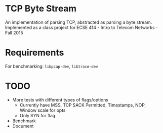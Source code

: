 # TCP Byte Stream
An implementation of parsing TCP, abstracted as parsing a byte stream. Implemented as a class project for ECSE 414 - Intro to Telecom Networks - Fall 2015

# Requirements
For benchmarking: `libpcap-dev`, `libtrace-dev`

# TODO
- More tests with different types of flags/options
    - Currently have MSS, TCP SACK Permitted, Timestamps, NOP, Window scale for opts
    - Only SYN for flag
- Benchmark
- Document
